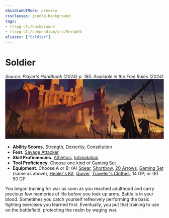 ```yaml
---
obsidianUIMode: preview
cssclasses: json5e-background
tags:
- ttrpg-cli/background
- ttrpg-cli/compendium/src/5e/xphb
aliases: ["Soldier"]
---
```

# Soldier
*Source: Player's Handbook (2024) p. 185. Available in the Free Rules (2024)*  
![](Misc%20Files/CLI/compendium/backgrounds/img/soldier.webp#right)

- **Ability Scores.** Strength, Dexterity, Constitution  
- **Feat.** [Savage Attacker](Misc%20Files/CLI/compendium/feats/savage-attacker-xphb.md)  
- **Skill Proficiencies.** [Athletics](Misc%20Files/CLI/rules/skills.md#Athletics), [Intimidation](Misc%20Files/CLI/rules/skills.md#Intimidation)  
- **Tool Proficiency.** Choose one kind of [Gaming Set](Misc%20Files/CLI/compendium/items/gaming-set-xphb.md)  
- **Equipment.** Choose A or B: (A) [Spear](Misc%20Files/CLI/compendium/items/spear-xphb.md), [Shortbow](Misc%20Files/CLI/compendium/items/shortbow-xphb.md), [20 Arrows](Misc%20Files/CLI/compendium/items/arrow-xphb.md), [Gaming Set](Misc%20Files/CLI/compendium/items/gaming-set-xphb.md) (same as above), [Healer's Kit](Misc%20Files/CLI/compendium/items/healers-kit-xphb.md), [Quiver](Misc%20Files/CLI/compendium/items/quiver-xphb.md), [Traveler's Clothes](Misc%20Files/CLI/compendium/items/travelers-clothes-xphb.md), 14 GP; or (B) 50 GP  

You began training for war as soon as you reached adulthood and carry precious few memories of life before you took up arms. Battle is in your blood. Sometimes you catch yourself reflexively performing the basic fighting exercises you learned first. Eventually, you put that training to use on the battlefield, protecting the realm by waging war.